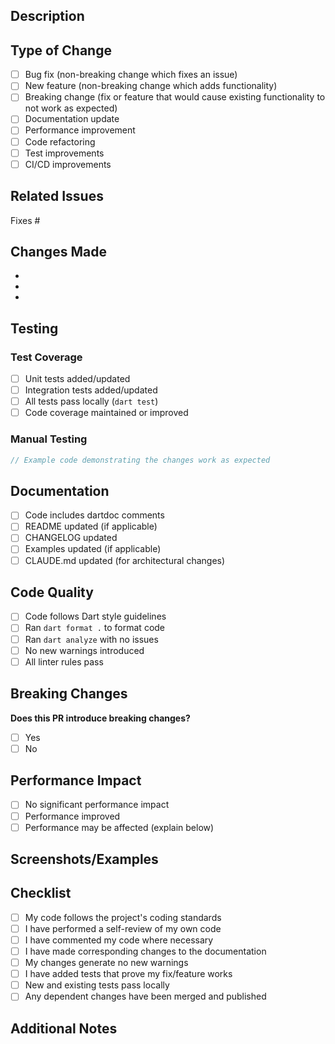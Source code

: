 ## Description
<!-- Provide a brief description of the changes in this PR -->

## Type of Change
<!-- Mark the relevant option with an "x" -->
- [ ] Bug fix (non-breaking change which fixes an issue)
- [ ] New feature (non-breaking change which adds functionality)
- [ ] Breaking change (fix or feature that would cause existing functionality to not work as expected)
- [ ] Documentation update
- [ ] Performance improvement
- [ ] Code refactoring
- [ ] Test improvements
- [ ] CI/CD improvements

## Related Issues
<!-- Link related issues here using keywords like "Fixes #123" or "Closes #456" -->
Fixes #

## Changes Made
<!-- Provide a detailed list of changes -->
-
-
-

## Testing
<!-- Describe the tests you ran and their results -->

### Test Coverage
- [ ] Unit tests added/updated
- [ ] Integration tests added/updated
- [ ] All tests pass locally (`dart test`)
- [ ] Code coverage maintained or improved

### Manual Testing
<!-- Describe any manual testing performed -->
```dart
// Example code demonstrating the changes work as expected
```

## Documentation
<!-- Check all that apply -->
- [ ] Code includes dartdoc comments
- [ ] README updated (if applicable)
- [ ] CHANGELOG updated
- [ ] Examples updated (if applicable)
- [ ] CLAUDE.md updated (for architectural changes)

## Code Quality
<!-- Ensure these are checked before submitting -->
- [ ] Code follows Dart style guidelines
- [ ] Ran `dart format .` to format code
- [ ] Ran `dart analyze` with no issues
- [ ] No new warnings introduced
- [ ] All linter rules pass

## Breaking Changes
<!-- If this PR includes breaking changes, describe them here -->
<!-- Also describe migration path for users -->

**Does this PR introduce breaking changes?**
- [ ] Yes
- [ ] No

<!-- If yes, describe the breaking changes and migration path: -->

## Performance Impact
<!-- Describe any performance implications -->
- [ ] No significant performance impact
- [ ] Performance improved
- [ ] Performance may be affected (explain below)

<!-- Details: -->

## Screenshots/Examples
<!-- If applicable, add screenshots or example output to help explain your changes -->

## Checklist
<!-- Final checks before submitting -->
- [ ] My code follows the project's coding standards
- [ ] I have performed a self-review of my own code
- [ ] I have commented my code where necessary
- [ ] I have made corresponding changes to the documentation
- [ ] My changes generate no new warnings
- [ ] I have added tests that prove my fix/feature works
- [ ] New and existing tests pass locally
- [ ] Any dependent changes have been merged and published

## Additional Notes
<!-- Any additional information that reviewers should know -->

